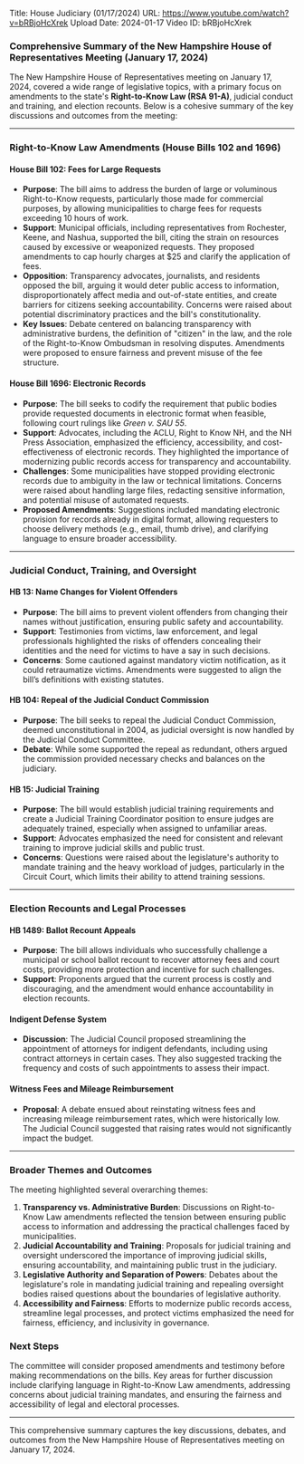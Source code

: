 Title: House Judiciary (01/17/2024)
URL: https://www.youtube.com/watch?v=bRBjoHcXrek
Upload Date: 2024-01-17
Video ID: bRBjoHcXrek

### Comprehensive Summary of the New Hampshire House of Representatives Meeting (January 17, 2024)

The New Hampshire House of Representatives meeting on January 17, 2024, covered a wide range of legislative topics, with a primary focus on amendments to the state's **Right-to-Know Law (RSA 91-A)**, judicial conduct and training, and election recounts. Below is a cohesive summary of the key discussions and outcomes from the meeting:

---

### **Right-to-Know Law Amendments (House Bills 102 and 1696)**

#### **House Bill 102: Fees for Large Requests**
- **Purpose**: The bill aims to address the burden of large or voluminous Right-to-Know requests, particularly those made for commercial purposes, by allowing municipalities to charge fees for requests exceeding 10 hours of work.
- **Support**: Municipal officials, including representatives from Rochester, Keene, and Nashua, supported the bill, citing the strain on resources caused by excessive or weaponized requests. They proposed amendments to cap hourly charges at $25 and clarify the application of fees.
- **Opposition**: Transparency advocates, journalists, and residents opposed the bill, arguing it would deter public access to information, disproportionately affect media and out-of-state entities, and create barriers for citizens seeking accountability. Concerns were raised about potential discriminatory practices and the bill's constitutionality.
- **Key Issues**: Debate centered on balancing transparency with administrative burdens, the definition of "citizen" in the law, and the role of the Right-to-Know Ombudsman in resolving disputes. Amendments were proposed to ensure fairness and prevent misuse of the fee structure.

#### **House Bill 1696: Electronic Records**
- **Purpose**: The bill seeks to codify the requirement that public bodies provide requested documents in electronic format when feasible, following court rulings like *Green v. SAU 55*.
- **Support**: Advocates, including the ACLU, Right to Know NH, and the NH Press Association, emphasized the efficiency, accessibility, and cost-effectiveness of electronic records. They highlighted the importance of modernizing public records access for transparency and accountability.
- **Challenges**: Some municipalities have stopped providing electronic records due to ambiguity in the law or technical limitations. Concerns were raised about handling large files, redacting sensitive information, and potential misuse of automated requests.
- **Proposed Amendments**: Suggestions included mandating electronic provision for records already in digital format, allowing requesters to choose delivery methods (e.g., email, thumb drive), and clarifying language to ensure broader accessibility.

---

### **Judicial Conduct, Training, and Oversight**

#### **HB 13: Name Changes for Violent Offenders**
- **Purpose**: The bill aims to prevent violent offenders from changing their names without justification, ensuring public safety and accountability.
- **Support**: Testimonies from victims, law enforcement, and legal professionals highlighted the risks of offenders concealing their identities and the need for victims to have a say in such decisions.
- **Concerns**: Some cautioned against mandatory victim notification, as it could retraumatize victims. Amendments were suggested to align the bill’s definitions with existing statutes.

#### **HB 104: Repeal of the Judicial Conduct Commission**
- **Purpose**: The bill seeks to repeal the Judicial Conduct Commission, deemed unconstitutional in 2004, as judicial oversight is now handled by the Judicial Conduct Committee.
- **Debate**: While some supported the repeal as redundant, others argued the commission provided necessary checks and balances on the judiciary.

#### **HB 15: Judicial Training**
- **Purpose**: The bill would establish judicial training requirements and create a Judicial Training Coordinator position to ensure judges are adequately trained, especially when assigned to unfamiliar areas.
- **Support**: Advocates emphasized the need for consistent and relevant training to improve judicial skills and public trust.
- **Concerns**: Questions were raised about the legislature's authority to mandate training and the heavy workload of judges, particularly in the Circuit Court, which limits their ability to attend training sessions.

---

### **Election Recounts and Legal Processes**

#### **HB 1489: Ballot Recount Appeals**
- **Purpose**: The bill allows individuals who successfully challenge a municipal or school ballot recount to recover attorney fees and court costs, providing more protection and incentive for such challenges.
- **Support**: Proponents argued that the current process is costly and discouraging, and the amendment would enhance accountability in election recounts.

#### **Indigent Defense System**
- **Discussion**: The Judicial Council proposed streamlining the appointment of attorneys for indigent defendants, including using contract attorneys in certain cases. They also suggested tracking the frequency and costs of such appointments to assess their impact.

#### **Witness Fees and Mileage Reimbursement**
- **Proposal**: A debate ensued about reinstating witness fees and increasing mileage reimbursement rates, which were historically low. The Judicial Council suggested that raising rates would not significantly impact the budget.

---

### **Broader Themes and Outcomes**
The meeting highlighted several overarching themes:
1. **Transparency vs. Administrative Burden**: Discussions on Right-to-Know Law amendments reflected the tension between ensuring public access to information and addressing the practical challenges faced by municipalities.
2. **Judicial Accountability and Training**: Proposals for judicial training and oversight underscored the importance of improving judicial skills, ensuring accountability, and maintaining public trust in the judiciary.
3. **Legislative Authority and Separation of Powers**: Debates about the legislature's role in mandating judicial training and repealing oversight bodies raised questions about the boundaries of legislative authority.
4. **Accessibility and Fairness**: Efforts to modernize public records access, streamline legal processes, and protect victims emphasized the need for fairness, efficiency, and inclusivity in governance.

### **Next Steps**
The committee will consider proposed amendments and testimony before making recommendations on the bills. Key areas for further discussion include clarifying language in Right-to-Know Law amendments, addressing concerns about judicial training mandates, and ensuring the fairness and accessibility of legal and electoral processes.

---

This comprehensive summary captures the key discussions, debates, and outcomes from the New Hampshire House of Representatives meeting on January 17, 2024.